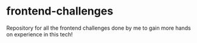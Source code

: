# frontend-challenges
Repository for all the frontend challenges done by me to gain more hands on experience in this tech!
